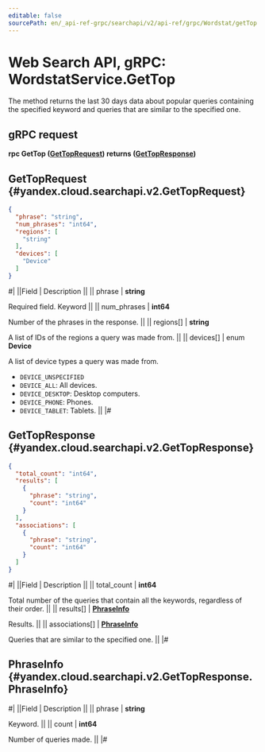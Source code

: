 ```yaml
---
editable: false
sourcePath: en/_api-ref-grpc/searchapi/v2/api-ref/grpc/Wordstat/getTop.md
---
```


# Web Search API, gRPC: WordstatService.GetTop

The method returns the last 30 days data about popular queries containing the specified keyword and queries that are similar to the specified one.

## gRPC request

**rpc GetTop ([GetTopRequest](#yandex.cloud.searchapi.v2.GetTopRequest)) returns ([GetTopResponse](#yandex.cloud.searchapi.v2.GetTopResponse))**

## GetTopRequest {#yandex.cloud.searchapi.v2.GetTopRequest}

```json
{
  "phrase": "string",
  "num_phrases": "int64",
  "regions": [
    "string"
  ],
  "devices": [
    "Device"
  ]
}
```

#|
||Field | Description ||
|| phrase | **string**

Required field. Keyword ||
|| num_phrases | **int64**

Number of the phrases in the response. ||
|| regions[] | **string**

A list of IDs of the regions a query was made from. ||
|| devices[] | enum **Device**

A list of device types a query was made from.

- `DEVICE_UNSPECIFIED`
- `DEVICE_ALL`: All devices.
- `DEVICE_DESKTOP`: Desktop computers.
- `DEVICE_PHONE`: Phones.
- `DEVICE_TABLET`: Tablets. ||
|#

## GetTopResponse {#yandex.cloud.searchapi.v2.GetTopResponse}

```json
{
  "total_count": "int64",
  "results": [
    {
      "phrase": "string",
      "count": "int64"
    }
  ],
  "associations": [
    {
      "phrase": "string",
      "count": "int64"
    }
  ]
}
```

#|
||Field | Description ||
|| total_count | **int64**

Total number of the queries that contain all the keywords, regardless of their order. ||
|| results[] | **[PhraseInfo](#yandex.cloud.searchapi.v2.GetTopResponse.PhraseInfo)**

Results. ||
|| associations[] | **[PhraseInfo](#yandex.cloud.searchapi.v2.GetTopResponse.PhraseInfo)**

Queries that are similar to the specified one. ||
|#

## PhraseInfo {#yandex.cloud.searchapi.v2.GetTopResponse.PhraseInfo}

#|
||Field | Description ||
|| phrase | **string**

Keyword. ||
|| count | **int64**

Number of queries made. ||
|#